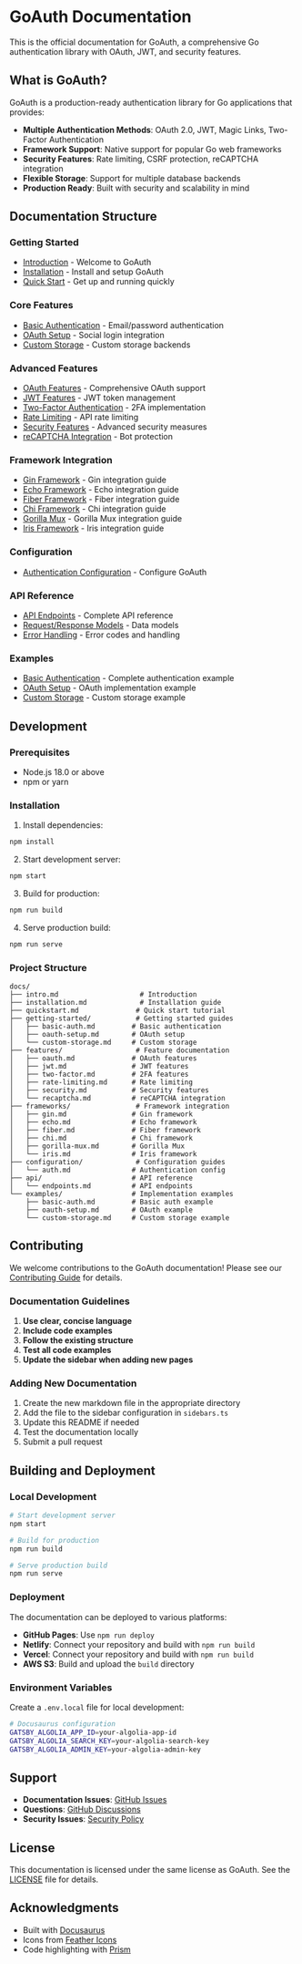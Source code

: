 # GoAuth Documentation

This is the official documentation for GoAuth, a comprehensive Go authentication library with OAuth, JWT, and security features.

## What is GoAuth?

GoAuth is a production-ready authentication library for Go applications that provides:

- **Multiple Authentication Methods**: OAuth 2.0, JWT, Magic Links, Two-Factor Authentication
- **Framework Support**: Native support for popular Go web frameworks
- **Security Features**: Rate limiting, CSRF protection, reCAPTCHA integration
- **Flexible Storage**: Support for multiple database backends
- **Production Ready**: Built with security and scalability in mind

## Documentation Structure

### Getting Started

- [Introduction](docs/intro.md) - Welcome to GoAuth
- [Installation](docs/installation.md) - Install and setup GoAuth
- [Quick Start](docs/quickstart.md) - Get up and running quickly

### Core Features

- [Basic Authentication](docs/getting-started/basic-auth.md) - Email/password authentication
- [OAuth Setup](docs/getting-started/oauth-setup.md) - Social login integration
- [Custom Storage](docs/getting-started/custom-storage.md) - Custom storage backends

### Advanced Features

- [OAuth Features](docs/features/oauth.md) - Comprehensive OAuth support
- [JWT Features](docs/features/jwt.md) - JWT token management
- [Two-Factor Authentication](docs/features/two-factor.md) - 2FA implementation
- [Rate Limiting](docs/features/rate-limiting.md) - API rate limiting
- [Security Features](docs/features/security.md) - Advanced security measures
- [reCAPTCHA Integration](docs/features/recaptcha.md) - Bot protection

### Framework Integration

- [Gin Framework](docs/frameworks/gin.md) - Gin integration guide
- [Echo Framework](docs/frameworks/echo.md) - Echo integration guide
- [Fiber Framework](docs/frameworks/fiber.md) - Fiber integration guide
- [Chi Framework](docs/frameworks/chi.md) - Chi integration guide
- [Gorilla Mux](docs/frameworks/gorilla-mux.md) - Gorilla Mux integration guide
- [Iris Framework](docs/frameworks/iris.md) - Iris integration guide

### Configuration

- [Authentication Configuration](docs/configuration/auth.md) - Configure GoAuth

### API Reference

- [API Endpoints](docs/api/endpoints.md) - Complete API reference
- [Request/Response Models](docs/api/models.md) - Data models
- [Error Handling](docs/api/errors.md) - Error codes and handling

### Examples

- [Basic Authentication](docs/examples/basic-auth.md) - Complete authentication example
- [OAuth Setup](docs/examples/oauth-setup.md) - OAuth implementation example
- [Custom Storage](docs/examples/custom-storage.md) - Custom storage example

## Development

### Prerequisites

- Node.js 18.0 or above
- npm or yarn

### Installation

1. Install dependencies:

```bash
npm install
```

2. Start development server:

```bash
npm start
```

3. Build for production:

```bash
npm run build
```

4. Serve production build:

```bash
npm run serve
```

### Project Structure

```
docs/
├── intro.md                    # Introduction
├── installation.md             # Installation guide
├── quickstart.md              # Quick start tutorial
├── getting-started/           # Getting started guides
│   ├── basic-auth.md         # Basic authentication
│   ├── oauth-setup.md        # OAuth setup
│   └── custom-storage.md     # Custom storage
├── features/                  # Feature documentation
│   ├── oauth.md              # OAuth features
│   ├── jwt.md                # JWT features
│   ├── two-factor.md         # 2FA features
│   ├── rate-limiting.md      # Rate limiting
│   ├── security.md           # Security features
│   └── recaptcha.md          # reCAPTCHA integration
├── frameworks/                # Framework integration
│   ├── gin.md                # Gin framework
│   ├── echo.md               # Echo framework
│   ├── fiber.md              # Fiber framework
│   ├── chi.md                # Chi framework
│   ├── gorilla-mux.md        # Gorilla Mux
│   └── iris.md               # Iris framework
├── configuration/             # Configuration guides
│   └── auth.md               # Authentication config
├── api/                      # API reference
│   └── endpoints.md          # API endpoints
└── examples/                 # Implementation examples
    ├── basic-auth.md         # Basic auth example
    ├── oauth-setup.md        # OAuth example
    └── custom-storage.md     # Custom storage example
```

## Contributing

We welcome contributions to the GoAuth documentation! Please see our [Contributing Guide](CONTRIBUTING.md) for details.

### Documentation Guidelines

1. **Use clear, concise language**
2. **Include code examples**
3. **Follow the existing structure**
4. **Test all code examples**
5. **Update the sidebar when adding new pages**

### Adding New Documentation

1. Create the new markdown file in the appropriate directory
2. Add the file to the sidebar configuration in `sidebars.ts`
3. Update this README if needed
4. Test the documentation locally
5. Submit a pull request

## Building and Deployment

### Local Development

```bash
# Start development server
npm start

# Build for production
npm run build

# Serve production build
npm run serve
```

### Deployment

The documentation can be deployed to various platforms:

- **GitHub Pages**: Use `npm run deploy`
- **Netlify**: Connect your repository and build with `npm run build`
- **Vercel**: Connect your repository and build with `npm run build`
- **AWS S3**: Build and upload the `build` directory

### Environment Variables

Create a `.env.local` file for local development:

```bash
# Docusaurus configuration
GATSBY_ALGOLIA_APP_ID=your-algolia-app-id
GATSBY_ALGOLIA_SEARCH_KEY=your-algolia-search-key
GATSBY_ALGOLIA_ADMIN_KEY=your-algolia-admin-key
```

## Support

- **Documentation Issues**: [GitHub Issues](https://github.com/your-org/goauth/issues)
- **Questions**: [GitHub Discussions](https://github.com/your-org/goauth/discussions)
- **Security Issues**: [Security Policy](SECURITY.md)

## License

This documentation is licensed under the same license as GoAuth. See the [LICENSE](../LICENSE) file for details.

## Acknowledgments

- Built with [Docusaurus](https://docusaurus.io/)
- Icons from [Feather Icons](https://feathericons.com/)
- Code highlighting with [Prism](https://prismjs.com/)
